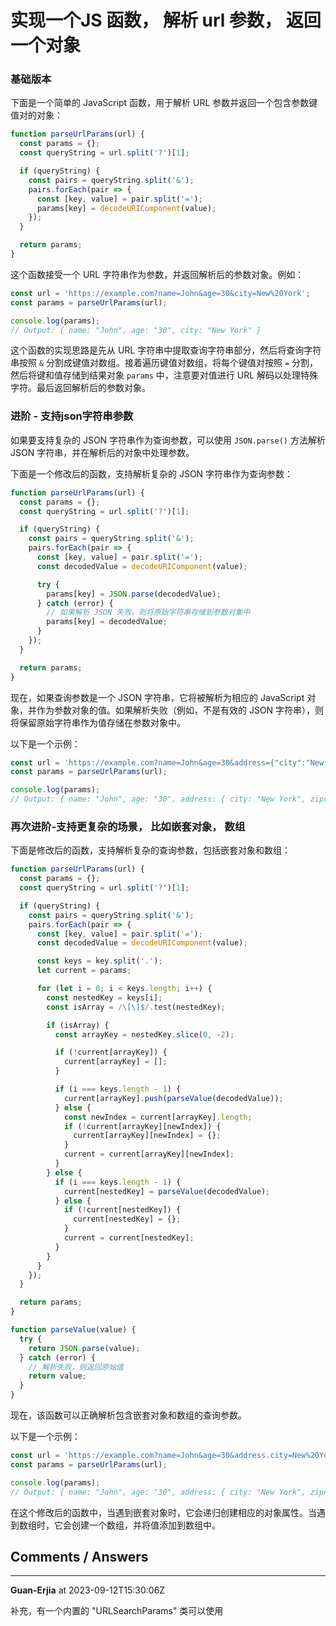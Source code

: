 # 实现一个JS 函数， 解析 url 参数， 返回一个对象

### 基础版本

下面是一个简单的 JavaScript 函数，用于解析 URL 参数并返回一个包含参数键值对的对象：

```javascript
function parseUrlParams(url) {
  const params = {};
  const queryString = url.split('?')[1];

  if (queryString) {
    const pairs = queryString.split('&');
    pairs.forEach(pair => {
      const [key, value] = pair.split('=');
      params[key] = decodeURIComponent(value);
    });
  }

  return params;
}
```

这个函数接受一个 URL 字符串作为参数，并返回解析后的参数对象。例如：

```javascript
const url = 'https://example.com?name=John&age=30&city=New%20York';
const params = parseUrlParams(url);

console.log(params);
// Output: { name: "John", age: "30", city: "New York" }
```

这个函数的实现思路是先从 URL 字符串中提取查询字符串部分，然后将查询字符串按照 `&` 分割成键值对数组。接着遍历键值对数组，将每个键值对按照 `=` 分割，然后将键和值存储到结果对象 `params` 中，注意要对值进行 URL 解码以处理特殊字符。最后返回解析后的参数对象。


### 进阶 - 支持json字符串参数

如果要支持复杂的 JSON 字符串作为查询参数，可以使用 `JSON.parse()` 方法解析 JSON 字符串，并在解析后的对象中处理参数。

下面是一个修改后的函数，支持解析复杂的 JSON 字符串作为查询参数：

```javascript
function parseUrlParams(url) {
  const params = {};
  const queryString = url.split('?')[1];

  if (queryString) {
    const pairs = queryString.split('&');
    pairs.forEach(pair => {
      const [key, value] = pair.split('=');
      const decodedValue = decodeURIComponent(value);

      try {
        params[key] = JSON.parse(decodedValue);
      } catch (error) {
        // 如果解析 JSON 失败，则将原始字符串存储到参数对象中
        params[key] = decodedValue;
      }
    });
  }

  return params;
}
```

现在，如果查询参数是一个 JSON 字符串，它将被解析为相应的 JavaScript 对象，并作为参数对象的值。如果解析失败（例如，不是有效的 JSON 字符串），则将保留原始字符串作为值存储在参数对象中。

以下是一个示例：

```javascript
const url = 'https://example.com?name=John&age=30&address={"city":"New York","zipcode":10001}';
const params = parseUrlParams(url);

console.log(params);
// Output: { name: "John", age: "30", address: { city: "New York", zipcode: 10001 } }
```

### 再次进阶-支持更复杂的场景， 比如嵌套对象， 数组

下面是修改后的函数，支持解析复杂的查询参数，包括嵌套对象和数组：

```javascript
function parseUrlParams(url) {
  const params = {};
  const queryString = url.split('?')[1];

  if (queryString) {
    const pairs = queryString.split('&');
    pairs.forEach(pair => {
      const [key, value] = pair.split('=');
      const decodedValue = decodeURIComponent(value);

      const keys = key.split('.');
      let current = params;

      for (let i = 0; i < keys.length; i++) {
        const nestedKey = keys[i];
        const isArray = /\[\]$/.test(nestedKey);

        if (isArray) {
          const arrayKey = nestedKey.slice(0, -2);

          if (!current[arrayKey]) {
            current[arrayKey] = [];
          }

          if (i === keys.length - 1) {
            current[arrayKey].push(parseValue(decodedValue));
          } else {
            const newIndex = current[arrayKey].length;
            if (!current[arrayKey][newIndex]) {
              current[arrayKey][newIndex] = {};
            }
            current = current[arrayKey][newIndex];
          }
        } else {
          if (i === keys.length - 1) {
            current[nestedKey] = parseValue(decodedValue);
          } else {
            if (!current[nestedKey]) {
              current[nestedKey] = {};
            }
            current = current[nestedKey];
          }
        }
      }
    });
  }

  return params;
}

function parseValue(value) {
  try {
    return JSON.parse(value);
  } catch (error) {
    // 解析失败，则返回原始值
    return value;
  }
}
```

现在，该函数可以正确解析包含嵌套对象和数组的查询参数。

以下是一个示例：

```javascript
const url = 'https://example.com?name=John&age=30&address.city=New%20York&address.zipcode=10001&tags[]=tag1&tags[]=tag2';
const params = parseUrlParams(url);

console.log(params);
// Output: { name: "John", age: "30", address: { city: "New York", zipcode: 10001 }, tags: ["tag1", "tag2"] }
```

在这个修改后的函数中，当遇到嵌套对象时，它会递归创建相应的对象属性。当遇到数组时，它会创建一个数组，并将值添加到数组中。



## Comments / Answers

---

**Guan-Erjia** at 2023-09-12T15:30:06Z

补充，有一个内置的 "URLSearchParams" 类可以使用